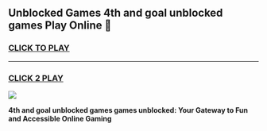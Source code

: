 
## Unblocked Games 4th and goal unblocked games Play Online 👋
<h3>
<a href="https://news.freeplayer.one?title=4th_and_goal_unblocked_games&ref=17F">CLICK TO PLAY</a></h3>
<hr>

<h3>
<a href="https://news.freeplayer.one?title=4th_and_goal_unblocked_games&ref=17F">CLICK 2 PLAY</a>
  
</h3>

<a href="https://news.freeplayer.one?title=4th_and_goal_unblocked_games&ref=17F/"><img src="https://clearcache.store/games.png"></a>


**4th and goal unblocked games games unblocked: Your Gateway to Fun and Accessible Online Gaming**
